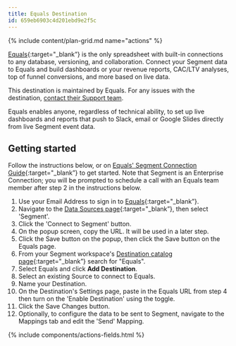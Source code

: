 ```yaml
---
title: Equals Destination
id: 659eb6903c4d201ebd9e2f5c
---
```


{% include content/plan-grid.md name="actions" %}

[Equals](https://equals.com/?utm_source=segmentio&utm_medium=docs&utm_campaign=partners){:target="_blank”} is the only spreadsheet with built-in connections to any database, versioning, and collaboration. Connect your Segment data to Equals and build dashboards or your revenue reports, CAC/LTV analyses, top of funnel conversions, and more based on live data. 

This destination is maintained by Equals. For any issues with the destination, [contact their Support team](mailto:help@equals.com).

Equals enables anyone, regardless of technical ability, to set up live dashboards and reports that push to Slack, email or Google Slides directly from live Segment event data.  

## Getting started

Follow the instructions below, or on [Equals' Segment Connection Guide](https://help.equals.com/en/articles/8688872-segment-connection-guide){:target="_blank”} to get started. 
Note that Segment is an Enterprise Connection; you will be prompted to schedule a call with an Equals team member after step 2 in the instructions below. 

1. Use your Email Address to sign in to [Equals](https://go.equals.com){:target="_blank”}. 
2. Navigate to the [Data Sources page](https://go.equals.com/datasources/new){:target="_blank”}, then select 'Segment'.
3. Click the 'Connect to Segment' button. 
4. On the popup screen, copy the URL. It will be used in a later step.  
5. Click the Save button on the popup, then click the Save button on the Equals page. 
6. From your Segment workspace's [Destination catalog page](https://app.segment.com/goto-my-workspace/destinations/catalog){:target="_blank”} search for "Equals".
7. Select Equals and click **Add Destination**.
8. Select an existing Source to connect to Equals.
9. Name your Destination. 
10. On the Destination's Settings page, paste in the Equals URL from step 4 then turn on the 'Enable Destination' using the toggle. 
11. Click the Save Changes button.
12. Optionally, to configure the data to be sent to Segment, navigate to the Mappings tab and edit the 'Send' Mapping. 

{% include components/actions-fields.html %}
